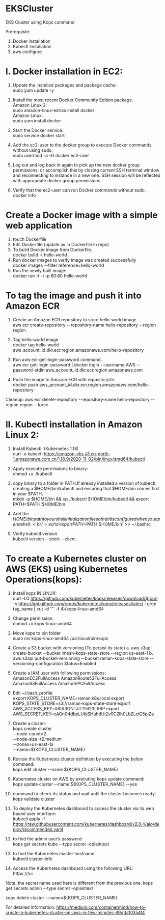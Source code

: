 # EKSCluster
EKS Cluster using Kops command

Prerequiste:
1. Docker installation
2. Kubectl Installation
3. aws configure

I. Docker installation in EC2:
===============================
1. Update the installed packages and package cache: <br/>
sudo yum update -y

2. Install the most recent Docker Community Edition package.<br/>
Amazon Linux 2: <br/>
sudo amazon-linux-extras install docker<br/>
Amazon Linux.<br/>
sudo yum install docker

3. Start the Docker service.<br/>
sudo service docker start

4. Add the ec2-user to the docker group to execute Docker commands without using sudo.<br/>
sudo usermod -a -G docker ec2-user

5. Log out and log back in again to pick up the new docker group permissions. or accomplish this by closing current SSH terminal window and reconnecting to instance in a new one. SSH session will be reflected with appropriate docker group permissions.

6. Verify that the ec2-user can run Docker commands without sudo.<br/>
docker info

# Create a Docker image with a simple web application
1. touch Dockerfile 
2. Edit Dockerfile (update as in Dockerfile in repo)
3. To build Docker image from Dockerfile. <br/>
docker build -t hello-world .
4. Run docker images to verify image was created successfully<br/>
docker images --filter reference=hello-world
5. Run the newly built image:<br/>
docker run -t -i -p 80:80 hello-world

# To tag the image and push it into Amazon ECR
1. Create an Amazon ECR repository to store hello-world image.<br/>
aws ecr create-repository --repository-name hello-repository --region region

2. Tag hello-world image<br/>
docker tag hello-world aws_account_id.dkr.ecr.region.amazonaws.com/hello-repository

3. Run aws ecr get-login-password command.<br/>
aws ecr get-login-password | docker login --username AWS --password-stdin aws_account_id.dkr.ecr.region.amazonaws.com

4. Push the image to Amazon ECR with repositoryUri<br/>
docker push aws_account_id.dkr.ecr.region.amazonaws.com/hello-repository

Cleanup:
aws ecr delete-repository --repository-name hello-repository --region region --force

II. Kubectl installation in Amazon Linux 2:
============================================
1. Install Kubectl: (Kubernetes 1.18)<br/>
curl -o kubectl https://amazon-eks.s3.cn-north-1.amazonaws.com.cn/1.18.9/2020-11-02/bin/linux/amd64/kubectl

2. Apply execute permissions to binary:<br/>
chmod +x ./kubectl

3. copy binary to a folder in PATH.If already installed a version of kubectl, creating a $HOME/bin/kubectl and ensuring that $HOME/bin comes first in your $PATH.<br/>
mkdir -p $HOME/bin && cp ./kubectl $HOME/bin/kubectl && export PATH=$PATH:$HOME/bin

4. Add the $HOME/bin path to your shell initialization file so that it is configured when you open a shell.<br/>
echo 'export PATH=$PATH:$HOME/bin' >> ~/.bashrc

5. Verify kubectl version<br/>
kubectl version --short --client

# To create a Kubernetes cluster on AWS (EKS) using Kubernetes Operations(kops):
1. Install kops IN LINUX:<br/>
curl -LO https://github.com/kubernetes/kops/releases/download/$(curl -s https://api.github.com/repos/kubernetes/kops/releases/latest | grep tag_name | cut -d '"' -f 4)/kops-linux-amd64

2. Change permission:<br/>
chmod +x kops-linux-amd64

3. Move kops to bin folder<br/>
sudo mv kops-linux-amd64 /usr/local/bin/kops

4. Create a S3 bucket with versioning (To persist its state)
a. aws s3api create-bucket --bucket imesh-kops-state-store --region us-east-1
b. aws s3api put-bucket-versioning --bucket raman-kops-state-store --versioning-configuration Status=Enabled

5. Create a IAM user with following permissions:<br/>
AmazonEC2FullAccess
AmazonRoute53FullAccess
AmazonS3FullAccess
AmazonVPCFullAccess

6. Edit ~/.bash_profile: <br/>
export KOPS_CLUSTER_NAME=raman.k8s.local
export KOPS_STATE_STORE=s3://raman-kops-state-store
export AWS_ACCESS_KEY=AKIA3GNTJITY5I23LR6P
export AWS_SECRET_KEY=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

7. Create a cluster: <br/>
kops create cluster \
--node-count=2 \
--node-size=t2.medium \
--zones=us-east-1a \
--name=${KOPS_CLUSTER_NAME}

8. Review the Kubernetes cluster definition by executing the below command:<br/>
kops edit cluster --name ${KOPS_CLUSTER_NAME}

9. Kubernetes cluster on AWS by executing kops update command:<br/>
kops update cluster --name ${KOPS_CLUSTER_NAME} --yes

10. command to check its status and wait until the cluster becomes ready:<br/>
kops validate cluster

11. To deploy the Kubernetes dashboard to access the cluster via its web based user interface: <br/>
kubectl apply -f https://raw.githubusercontent.com/kubernetes/dashboard/v2.0.4/aio/deploy/recommended.yaml

12. to find the admin user’s password: <br/>
kops get secrets kube --type secret -oplaintext

13. to find the Kubernetes master hostname: <br/>
kubectl cluster-info

14. Access the Kubernetes dashboard using the following URL: <br/>
https://<kubernetes-master-hostname>/ui

Note: the secret name used here is different from the previous one:
kops get secrets admin --type secret -oplaintext


kops delete cluster --name=${KOPS_CLUSTER_NAME}

For detailed Information: https://medium.com/containermind/how-to-create-a-kubernetes-cluster-on-aws-in-few-minutes-89dda10354f4
